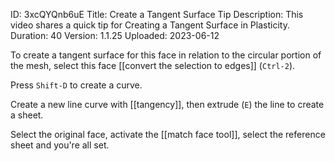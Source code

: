 ID: 3xcQYQnb6uE
Title: Create a Tangent Surface Tip
Description: This video shares a quick tip for Creating a Tangent Surface in Plasticity.
Duration: 40
Version: 1.1.25
Uploaded: 2023-06-12

To create a tangent surface for this face in relation to the circular portion of the mesh, select this face [[convert the selection to edges]] (`Ctrl-2`).

Press `Shift-D` to create a curve.

Create a new line curve with [[tangency]], then extrude (`E`) the line to create a sheet.

Select the original face, activate the [[match face tool]], select the reference sheet and you're all set.
